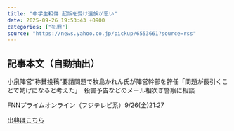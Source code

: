```yaml
---
title: "中学生殺傷 起訴を受け遺族が思い"
date: 2025-09-26 19:53:43 +0900
categories: ["犯罪"]
source: "https://news.yahoo.co.jp/pickup/6553661?source=rss"
---
```


## 記事本文（自動抽出）
<div><div class="sc-1t7ra5j-6 hhriyT"><p class="sc-1t7ra5j-7 casbUp">小泉陣営“称賛投稿”要請問題で牧島かれん氏が陣営幹部を辞任「問題が長引くことで妨げになると考えた」　殺害予告などのメール相次ぎ警察に相談</p><p class="sc-1t7ra5j-8 bVxZvL"><span class="sc-1t7ra5j-9 dIJJqB">FNNプライムオンライン（フジテレビ系）</span><time><span class="sc-1t7ra5j-10 cfHAOL">9/26(金)</span><span class="sc-1t7ra5j-10 cfHAOL">21:27</span></time></p></div></div>

[出典はこちら](https://news.yahoo.co.jp/pickup/6553661?source=rss)
